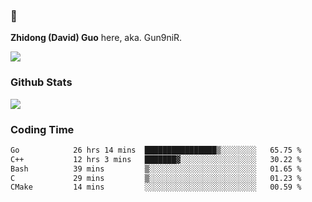 ### 👋 

**Zhidong (David) Guo** here, aka. Gun9niR.

![](https://komarev.com/ghpvc/?username=Gun9niR&label=Total+Views)

### Github Stats

<img src="https://github-readme-stats.vercel.app/api?username=Gun9niR&count_private=true&show_icons=true&theme=vue-dark&hide_title=true">

### Coding Time

<!--START_SECTION:waka-->

```txt
Go            26 hrs 14 mins  ████████████████▒░░░░░░░░   65.75 %
C++           12 hrs 3 mins   ███████▓░░░░░░░░░░░░░░░░░   30.22 %
Bash          39 mins         ▒░░░░░░░░░░░░░░░░░░░░░░░░   01.65 %
C             29 mins         ▒░░░░░░░░░░░░░░░░░░░░░░░░   01.23 %
CMake         14 mins         ░░░░░░░░░░░░░░░░░░░░░░░░░   00.59 %
```

<!--END_SECTION:waka-->
